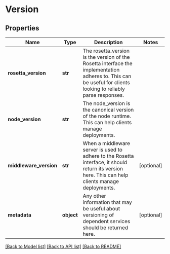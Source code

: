 # Version

## Properties
Name | Type | Description | Notes
------------ | ------------- | ------------- | -------------
**rosetta_version** | **str** | The rosetta_version is the version of the Rosetta interface the implementation adheres to. This can be useful for clients looking to reliably parse responses. | 
**node_version** | **str** | The node_version is the canonical version of the node runtime. This can help clients manage deployments. | 
**middleware_version** | **str** | When a middleware server is used to adhere to the Rosetta interface, it should return its version here. This can help clients manage deployments. | [optional] 
**metadata** | **object** | Any other information that may be useful about versioning of dependent services should be returned here. | [optional] 

[[Back to Model list]](../README.md#documentation-for-models) [[Back to API list]](../README.md#documentation-for-api-endpoints) [[Back to README]](../README.md)

